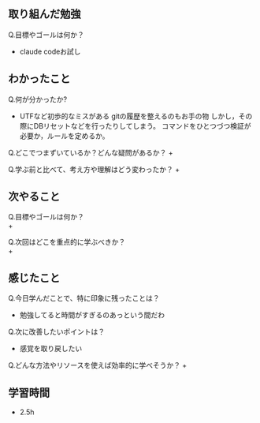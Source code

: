 
## 取り組んだ勉強
Q.目標やゴールは何か？  
+ claude codeお試し


## わかったこと
Q.何が分かったか?  
+ UTFなど初歩的なミスがある
  gitの履歴を整えるのもお手の物
  しかし，その際にDBリセットなどを行ったりしてしまう。
  コマンドをひとつづつ検証が必要か，ルールを定めるか。

Q.どこでつまずいているか？どんな疑問があるか？
+ 


Q.学ぶ前と比べて、考え方や理解はどう変わったか？
+ 


## 次やること
Q.目標やゴールは何か？  
+ 


Q.次回はどこを重点的に学ぶべきか？  
+ 


## 感じたこと
Q.今日学んだことで、特に印象に残ったことは？  
+ 勉強してると時間がすぎるのあっという間だわ


Q.次に改善したいポイントは？  
+ 感覚を取り戻したい

Q.どんな方法やリソースを使えば効率的に学べそうか？
+ 


## 学習時間
+ 2.5h
